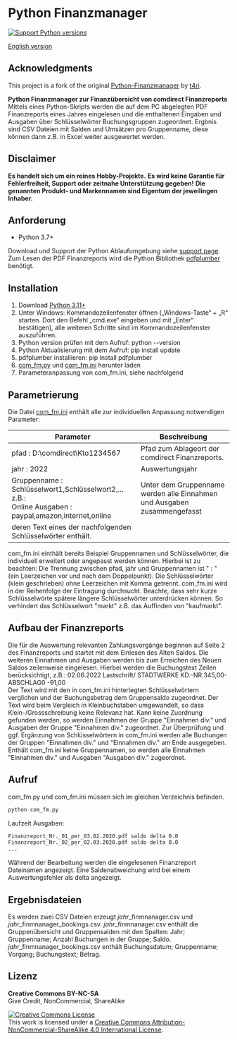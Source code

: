 # Python Finanzmanager 

[![Support Python versions](https://img.shields.io/pypi/pyversions/pdfplumber.svg)](https://pypi.python.org/pypi/pdfplumber)

[English version](README_EN.md)

## Acknowledgments

This project is a fork of the original [Python-Finanzmanager](https://github.com/t4ri/Python-Finanzmanager) by [t4ri](https://github.com/t4ri).

**Python Finanzmanager zur Finanzübersicht von comdirect Finanzreports**<br>
Mittels eines Python-Skripts werden die auf dem PC abgelegten PDF Finanzreports eines Jahres eingelesen und die enthaltenen Eingaben und Ausgaben über Schlüsselwörter Buchungsgruppen zugeordnet. 
Ergbnis sind CSV Dateien mit Salden und Umsätzen pro Gruppenname, diese können dann z.B. in Excel weiter ausgewertet werden.


## Disclaimer

**Es handelt sich um ein reines Hobby-Projekte.**
**Es wird keine Garantie für Fehlerfreiheit, Support oder zeitnahe Unterstützung gegeben!**
**Die genannten Produkt- und Markennamen sind Eigentum der jeweilingen Inhaber.**


## Anforderung

- Python 3.7+

Download und Support der Python Ablaufumgebung siehe [support page](https://www.python.org/).
Zum Lesen der PDF Finanzreports wird die Python Bibliothek [pdfplumber](https://github.com/jsvine/pdfplumber) benötigt.

## Installation

1. Download [Python 3.11+](https://www.python.org/)
2. Unter Windows: Kommandozeilenfenster öffnen („Windows-Taste“ + „R“ starten. Dort den Befehl „cmd.exe“ eingeben und mit „Enter“ bestätigen),
   alle weiteren Schritte sind im Kommandozeilenfenster auszuführen.
3. Python version prüfen mit dem Aufruf: python --version
4. Python Aktualisierung mit dem Aufruf: pip install update
5. pdfplumber installieren: pip install pdfplumber
6. [com_fm.py](com_fm.py) und [com_fm.ini](com_fm.ini) herunter laden
7. Parameteranpassung von com_fm.ini, siehe nachfolgend

## Parametrierung

Die Datei [com_fm.ini](com_fm.ini) enthält alle zur individuellen Anpassung notwendigen Parameter:

| Parameter | Beschreibung |
|-------------------------------------------------------|------------------------------------------------------------------|
| pfad : D:\\comdirect\\Kto1234567 | Pfad zum Ablageort der comdirect Finanzreports. |
| jahr : 2022 | Auswertungsjahr |
| Gruppenname : Schlüsselwort1,Schlüsselwort2,... z.B.:<br>Online Ausgaben : paypal,amazon,internet,online | Unter dem Gruppenname werden alle Einnahmen und Ausgaben zusammengefasst 
deren Text eines der nachfolgenden Schlüsselwörter enthält. |

com_fm.ini einthält bereits Beispiel Gruppennamen und Schlüsselwörter, die individuell erweitert oder angepasst werden können. Hierbei ist zu beachten: Die Trennung zwischen pfad, jahr und Gruppennamen ist " : " (ein Leerzeichen vor und nach dem Doppelpunkt). Die Schlüsselwörter (klein geschrieben) ohne Leerzeichen mit Komma getrennt.
com_fm.ini wird in der Reihenfolge der Eintragung durchsucht. Beachte, dass sehr kurze Schlüsselwörte spätere längere Schlüsselwörter unterdrücken können. So verhindert das Schlüsselwort "markt" z.B. das Auffinden von "kaufmarkt".

## Aufbau der Finanzreports

Die für die Auswertung relevanten Zahlungsvorgänge beginnen auf Seite 2 des Finanzreports und startet mit dem Einlesen des Alten Saldos. Die weiteren Einnahmen und Ausgaben werden bis zum Erreichen des Neuen Saldos zeilenweise eingelesen. Hierbei werden die Buchungstext Zeilen berücksichtigt, z.B.: 02.06.2022 Lastschrift/ STADTWERKE KD.-NR.345,00-ABSCHLAG0 -91,00<br>
Der Text wird mit den in com_fm.ini hinterlegten Schlüsselwörtern verglichen und der Buchungsbetrag dem Gruppensaldo zugeordnet. Der Text wird beim Vergleich in Kleinbuchstaben umgewandelt, so dass Klein-/Grossschreibung keine Relevanz hat. Kann keine Zuordnung gefunden werden, so werden Einnahmen der Gruppe "Einnahmen div." und Ausgaben der Gruppe "Einnahmen div." zugeordnet.
Zur Überprüfung und ggf. Ergänzung von Schlüsselwörtern in com_fm.ini werden alle Buchungen der Gruppen "Einnahmen div." und "Einnahmen div." am Ende ausgegeben. Enthält com_fm.ini keine Gruppennamen, so werden alle Einnahmen "Einnahmen div." und Ausgaben "Ausgaben div." zugeordnet.

## Aufruf

com_fm.py und com_fm.ini müssen sich im gleichen Verzeichnis befinden.<br>

```sh
python com_fm.py
```
Laufzeit Ausgaben:
```sh
Finanzreport_Nr._01_per_03.02.2020.pdf saldo delta 0.0
Finanzreport_Nr._02_per_02.03.2020.pdf saldo delta 0.0
...
```
Während der Bearbeitung werden die eingelesenen Finanzreport Dateinamen angezeigt. Eine Saldenabweichung wird bei einem Auswertungsfehler als delta angezeigt.

## Ergebnisdateien
Es werden zwei CSV Dateien erzeugt *jahr*_finmnanager.csv und *jahr*_finmnanager_bookings.csv. *jahr*_finmnanager.csv enthält die Gruppenübersicht und Gruppensalden mit den Spalten: Jahr; Gruppenname; Anzahl Buchungen in der Gruppe; Saldo.
*jahr*_finmnanager_bookings.csv enthält Buchungsdatum; Gruppenname; Vorgang; Buchungstext; Betrag.

## Lizenz

**Creative Commons BY-NC-SA**<br>
Give Credit, NonCommercial, ShareAlike

<a rel="license" href="http://creativecommons.org/licenses/by-nc-sa/4.0/"><img alt="Creative Commons License" style="border-width:0" src="https://i.creativecommons.org/l/by-nc-sa/4.0/88x31.png" /></a><br />This work is licensed under a <a rel="license" href="http://creativecommons.org/licenses/by-nc-sa/4.0/">Creative Commons Attribution-NonCommercial-ShareAlike 4.0 International License</a>.


[comment]: # (:large_blue_circle:)